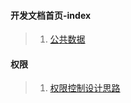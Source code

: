 #### 开发文档首页-index ####
> 1. [公共数据](common.html)


#### 权限 ####
> 1. [权限控制设计思路](privilege_权限控制设计思路.html)